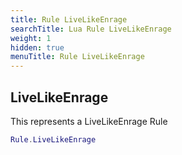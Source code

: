 ```yaml
---
title: Rule LiveLikeEnrage
searchTitle: Lua Rule LiveLikeEnrage
weight: 1
hidden: true
menuTitle: Rule LiveLikeEnrage
---
```

## LiveLikeEnrage

This represents a LiveLikeEnrage Rule
```lua
Rule.LiveLikeEnrage
```